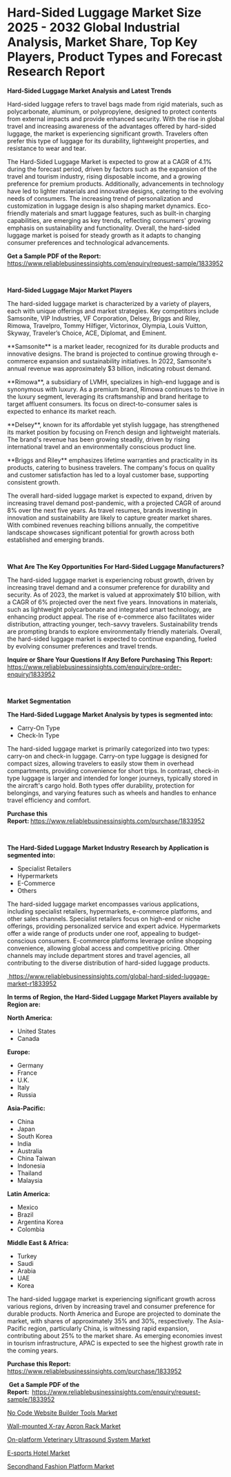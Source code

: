 <p><h1>Hard-Sided Luggage Market Size 2025 - 2032 Global Industrial Analysis, Market Share, Top Key Players, Product Types and Forecast Research Report</h1></p><p><strong>Hard-Sided Luggage Market Analysis and Latest Trends</strong></p>
<p><p>Hard-sided luggage refers to travel bags made from rigid materials, such as polycarbonate, aluminum, or polypropylene, designed to protect contents from external impacts and provide enhanced security. With the rise in global travel and increasing awareness of the advantages offered by hard-sided luggage, the market is experiencing significant growth. Travelers often prefer this type of luggage for its durability, lightweight properties, and resistance to wear and tear.</p><p>The Hard-Sided Luggage Market is expected to grow at a CAGR of 4.1% during the forecast period, driven by factors such as the expansion of the travel and tourism industry, rising disposable income, and a growing preference for premium products. Additionally, advancements in technology have led to lighter materials and innovative designs, catering to the evolving needs of consumers. The increasing trend of personalization and customization in luggage design is also shaping market dynamics. Eco-friendly materials and smart luggage features, such as built-in charging capabilities, are emerging as key trends, reflecting consumers' growing emphasis on sustainability and functionality. Overall, the hard-sided luggage market is poised for steady growth as it adapts to changing consumer preferences and technological advancements.</p></p>
<p><strong>Get a Sample PDF of the Report:&nbsp;</strong> <a href="https://www.reliablebusinessinsights.com/enquiry/request-sample/1833952?utm_campaign=75&utm_medium=2&utm_source=Github&utm_content=ia&utm_term=26032025&utm_id=hard-sided-luggage">https://www.reliablebusinessinsights.com/enquiry/request-sample/1833952</a></p>
<p>&nbsp;</p>
<p><strong>Hard-Sided Luggage Major Market Players</strong></p>
<p><p>The hard-sided luggage market is characterized by a variety of players, each with unique offerings and market strategies. Key competitors include Samsonite, VIP Industries, VF Corporation, Delsey, Briggs and Riley, Rimowa, Travelpro, Tommy Hilfiger, Victorinox, Olympia, Louis Vuitton, Skyway, Traveler’s Choice, ACE, Diplomat, and Eminent.</p><p>**Samsonite** is a market leader, recognized for its durable products and innovative designs. The brand is projected to continue growing through e-commerce expansion and sustainability initiatives. In 2022, Samsonite's annual revenue was approximately $3 billion, indicating robust demand.</p><p>**Rimowa**, a subsidiary of LVMH, specializes in high-end luggage and is synonymous with luxury. As a premium brand, Rimowa continues to thrive in the luxury segment, leveraging its craftsmanship and brand heritage to target affluent consumers. Its focus on direct-to-consumer sales is expected to enhance its market reach.</p><p>**Delsey**, known for its affordable yet stylish luggage, has strengthened its market position by focusing on French design and lightweight materials. The brand's revenue has been growing steadily, driven by rising international travel and an environmentally conscious product line.</p><p>**Briggs and Riley** emphasizes lifetime warranties and practicality in its products, catering to business travelers. The company's focus on quality and customer satisfaction has led to a loyal customer base, supporting consistent growth.</p><p>The overall hard-sided luggage market is expected to expand, driven by increasing travel demand post-pandemic, with a projected CAGR of around 8% over the next five years. As travel resumes, brands investing in innovation and sustainability are likely to capture greater market shares. With combined revenues reaching billions annually, the competitive landscape showcases significant potential for growth across both established and emerging brands.</p></p>
<p>&nbsp;</p>
<p><strong>What Are The Key Opportunities For Hard-Sided Luggage Manufacturers?</strong></p>
<p><p>The hard-sided luggage market is experiencing robust growth, driven by increasing travel demand and a consumer preference for durability and security. As of 2023, the market is valued at approximately $10 billion, with a CAGR of 6% projected over the next five years. Innovations in materials, such as lightweight polycarbonate and integrated smart technology, are enhancing product appeal. The rise of e-commerce also facilitates wider distribution, attracting younger, tech-savvy travelers. Sustainability trends are prompting brands to explore environmentally friendly materials. Overall, the hard-sided luggage market is expected to continue expanding, fueled by evolving consumer preferences and travel trends.</p></p>
<p><strong>Inquire or Share Your Questions If Any Before Purchasing This Report:</strong> <a href="https://www.reliablebusinessinsights.com/enquiry/pre-order-enquiry/1833952?utm_campaign=75&utm_medium=2&utm_source=Github&utm_content=ia&utm_term=26032025&utm_id=hard-sided-luggage">https://www.reliablebusinessinsights.com/enquiry/pre-order-enquiry/1833952</a></p>
<p>&nbsp;</p>
<p><strong>Market Segmentation</strong></p>
<p><strong>The Hard-Sided Luggage Market Analysis by types is segmented into:</strong></p>
<p><ul><li>Carry-On Type</li><li>Check-In Type</li></ul></p>
<p><p>The hard-sided luggage market is primarily categorized into two types: carry-on and check-in luggage. Carry-on type luggage is designed for compact sizes, allowing travelers to easily stow them in overhead compartments, providing convenience for short trips. In contrast, check-in type luggage is larger and intended for longer journeys, typically stored in the aircraft's cargo hold. Both types offer durability, protection for belongings, and varying features such as wheels and handles to enhance travel efficiency and comfort.</p></p>
<p><strong>Purchase this Report:&nbsp;</strong><a href="https://www.reliablebusinessinsights.com/purchase/1833952?utm_campaign=75&utm_medium=2&utm_source=Github&utm_content=ia&utm_term=26032025&utm_id=hard-sided-luggage">https://www.reliablebusinessinsights.com/purchase/1833952</a></p>
<p>&nbsp;</p>
<p><strong>The Hard-Sided Luggage Market Industry Research by Application is segmented into:</strong></p>
<p><ul><li>Specialist Retailers</li><li>Hypermarkets</li><li>E-Commerce</li><li>Others</li></ul></p>
<p><p>The hard-sided luggage market encompasses various applications, including specialist retailers, hypermarkets, e-commerce platforms, and other sales channels. Specialist retailers focus on high-end or niche offerings, providing personalized service and expert advice. Hypermarkets offer a wide range of products under one roof, appealing to budget-conscious consumers. E-commerce platforms leverage online shopping convenience, allowing global access and competitive pricing. Other channels may include department stores and travel agencies, all contributing to the diverse distribution of hard-sided luggage products.</p></p>
<p><a href="https://www.reliablebusinessinsights.com/global-hard-sided-luggage-market-r1833952?utm_campaign=75&utm_medium=2&utm_source=Github&utm_content=ia&utm_term=26032025&utm_id=hard-sided-luggage">&nbsp;https://www.reliablebusinessinsights.com/global-hard-sided-luggage-market-r1833952</a></p>
<p><strong>In terms of Region, the Hard-Sided Luggage Market Players available by Region are:</strong></p>
<p>
    <p> <strong> North America: </strong>
        <ul>
            <li>United States</li>
            <li>Canada</li>
        </ul>
        </p> 
    <p> <strong> Europe: </strong>
        <ul>
            <li>Germany</li>
            <li>France</li>
            <li>U.K.</li>
            <li>Italy</li>
            <li>Russia</li>
        </ul>
        </p> 
    <p> <strong> Asia-Pacific: </strong>
        <ul>
            <li>China</li>
            <li>Japan</li>
            <li>South Korea</li>
            <li>India</li>
            <li>Australia</li>
            <li>China Taiwan</li>
            <li>Indonesia</li>
            <li>Thailand</li>
            <li>Malaysia</li>
        </ul>
        </p> 
    <p> <strong> Latin America: </strong>
        <ul>
            <li>Mexico</li>
            <li>Brazil</li>
            <li>Argentina Korea</li>
            <li>Colombia</li>
        </ul>
        </p> 
    <p> <strong> Middle East & Africa: </strong>
        <ul>
            <li>Turkey</li>
            <li>Saudi</li>
            <li>Arabia</li>
            <li>UAE</li>
            <li>Korea</li>
        </ul>
    </p>
    </p>
<p><p>The hard-sided luggage market is experiencing significant growth across various regions, driven by increasing travel and consumer preference for durable products. North America and Europe are projected to dominate the market, with shares of approximately 35% and 30%, respectively. The Asia-Pacific region, particularly China, is witnessing rapid expansion, contributing about 25% to the market share. As emerging economies invest in tourism infrastructure, APAC is expected to see the highest growth rate in the coming years.</p></p>
<p><strong>Purchase this Report: </strong><a href="https://www.reliablebusinessinsights.com/purchase/1833952?utm_campaign=75&utm_medium=2&utm_source=Github&utm_content=ia&utm_term=26032025&utm_id=hard-sided-luggage">https://www.reliablebusinessinsights.com/purchase/1833952</a></p>
<p>&nbsp;<strong>Get a Sample PDF of the Report:&nbsp;&nbsp;</strong><a href="https://www.reliablebusinessinsights.com/enquiry/request-sample/1833952?utm_campaign=75&utm_medium=2&utm_source=Github&utm_content=ia&utm_term=26032025&utm_id=hard-sided-luggage">https://www.reliablebusinessinsights.com/enquiry/request-sample/1833952</a></p>
<p><strong></strong></p>
<p><p><a href="https://github.com/qianyateina/Market-Research-Report-List-1/blob/main/no-code-website-builder-tools-market.md?utm_campaign=75&utm_medium=2&utm_source=Github&utm_content=ia&utm_term=26032025&utm_id=hard-sided-luggage">No Code Website Builder Tools Market</a></p><p><a href="https://github.com/handyiongikg/Market-Research-Report-List-1/blob/main/wall-mounted-x-ray-apron-rack-market.md?utm_campaign=75&utm_medium=2&utm_source=Github&utm_content=ia&utm_term=26032025&utm_id=hard-sided-luggage">Wall-mounted X-ray Apron Rack Market</a></p><p><a href="https://github.com/nellygussisy/Market-Research-Report-List-1/blob/main/on-platform-veterinary-ultrasound-system-market.md?utm_campaign=75&utm_medium=2&utm_source=Github&utm_content=ia&utm_term=26032025&utm_id=hard-sided-luggage">On-platform Veterinary Ultrasound System Market</a></p><p><a href="https://github.com/ebalabenoot/Market-Research-Report-List-1/blob/main/e-sports-hotel-market.md?utm_campaign=75&utm_medium=2&utm_source=Github&utm_content=ia&utm_term=26032025&utm_id=hard-sided-luggage">E-sports Hotel Market</a></p><p><a href="https://github.com/cwasicioaie/Market-Research-Report-List-1/blob/main/secondhand-fashion-platform-market.md?utm_campaign=75&utm_medium=2&utm_source=Github&utm_content=ia&utm_term=26032025&utm_id=hard-sided-luggage">Secondhand Fashion Platform Market</a></p></p>